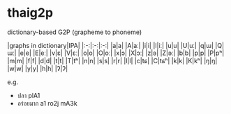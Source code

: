 # thaig2p

dictionary-based G2P (grapheme to phoneme)

|graphs in dictionary|IPA|
|:-:|:-:|:-:|
|a|a|
|A|aː|
|i|i|
|I|iː|
|u|u|
|U|uː|
|q|ɯ|
|Q|ɯː|
|e|e|
|E|eː|
|v|ɛ|
|V|ɛː|
|o|o|
|O|oː|
|x|ɔ|
|X|ɔː|
|z|ə|
|Z|əː|
|b|b|
|p|p|
|P|pʰ|
|m|m|
|f|f|
|d|d|
|t|t|
|T|tʰ|
|n|n|
|s|s|
|r|r|
|l|l|
|c|tɕ|
|C|tɕʰ|
|k|k|
|K|kʰ|
|ŋ|ŋ|
|w|w|
|y|y|
|h|h|
|ʔ|ʔ|

e.g.
- ปลา plA1
- อร่อยมาก a1 ro2j mA3k
